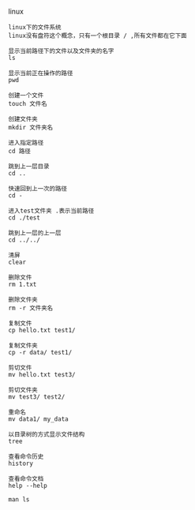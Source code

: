 

linux





```
linux下的文件系统
linux没有盘符这个概念，只有一个根目录 / ,所有文件都在它下面
```



```
显示当前路径下的文件以及文件夹的名字
ls
```



```
显示当前正在操作的路径
pwd
```



```
创建一个文件
touch 文件名
```



```
创建文件夹
mkdir 文件夹名
```



```
进入指定路径
cd 路径

跳到上一层目录
cd ..

快速回到上一次的路径
cd -

进入test文件夹 .表示当前路径
cd ./test

跳到上一层的上一层
cd ../../
```



```
清屏
clear
```



```
删除文件
rm 1.txt 

删除文件夹
rm -r 文件夹名
```



```
复制文件
cp hello.txt test1/

复制文件夹
cp -r data/ test1/
```



```
剪切文件
mv hello.txt test3/

剪切文件夹
mv test3/ test2/

重命名
mv data1/ my_data
```



```
以目录树的方式显示文件结构
tree
```



```
查看命令历史
history
```



```
查看命令文档
help --help

man ls
```

